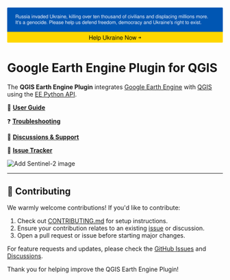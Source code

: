 [![Stand With Ukraine](https://raw.githubusercontent.com/vshymanskyy/StandWithUkraine/main/banner2-direct.svg)](https://vshymanskyy.github.io/StandWithUkraine/)

# Google Earth Engine Plugin for QGIS

The **QGIS Earth Engine Plugin** integrates [Google Earth Engine](http://earthengine.google.com) with [QGIS](https://qgis.org/) using the [EE Python API](https://github.com/google/earthengine-api/tree/main/python).

📖 **[User Guide](https://gee-community.github.io/qgis-earthengine-plugin/)**

❓ **[Troubleshooting](https://gee-community.github.io/qgis-earthengine-plugin/troubleshooting)**

💬 **[Discussions & Support](https://github.com/gee-community/qgis-earthengine-plugin/discussions)**

🐞 **[Issue Tracker](https://github.com/gee-community/qgis-earthengine-plugin/issues)**

![Add Sentinel-2 image](https://raw.githubusercontent.com/gee-community/qgis-earthengine-plugin/main/media/add_map_layer.png)

---

## 🤝 Contributing

We warmly welcome contributions! If you'd like to contribute:

1. Check out [CONTRIBUTING.md](https://github.com/gee-community/qgis-earthengine-plugin/blob/main/CONTRIBUTING.md) for setup instructions.
2. Ensure your contribution relates to an existing [issue](https://github.com/gee-community/qgis-earthengine-plugin/issues) or discussion.
3. Open a pull request or issue before starting major changes.

For feature requests and updates, please check the [GitHub Issues](https://github.com/gee-community/qgis-earthengine-plugin/issues) and [Discussions](https://github.com/gee-community/qgis-earthengine-plugin/discussions).

Thank you for helping improve the QGIS Earth Engine Plugin!
